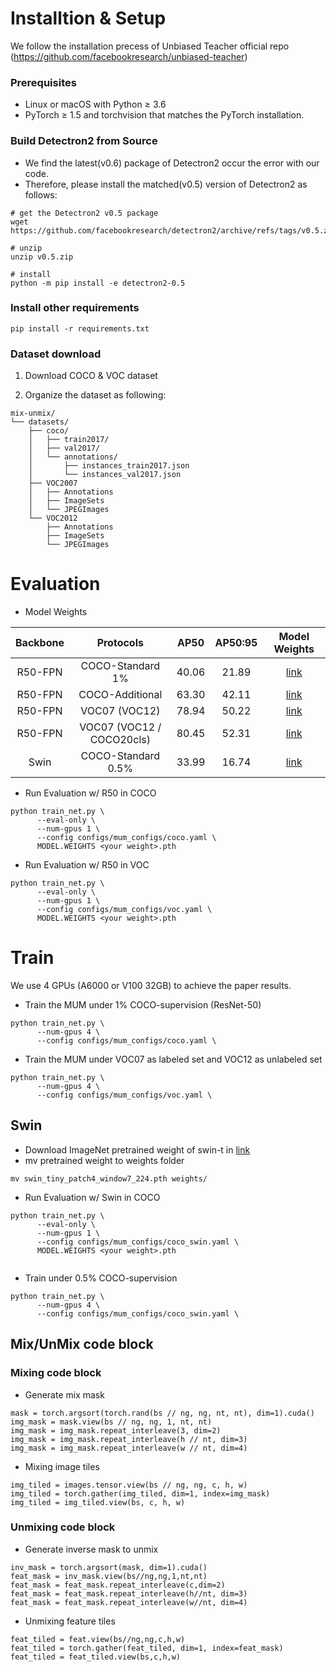 # Installtion & Setup
We follow the installation precess of Unbiased Teacher official repo (https://github.com/facebookresearch/unbiased-teacher)

### Prerequisites

- Linux or macOS with Python ≥ 3.6
- PyTorch ≥ 1.5 and torchvision that matches the PyTorch installation.

### Build Detectron2 from Source
- We find the latest(v0.6) package of Detectron2 occur the error with our code.
- Therefore, please install the matched(v0.5) version of Detectron2 as follows:

```shell
# get the Detectron2 v0.5 package
wget https://github.com/facebookresearch/detectron2/archive/refs/tags/v0.5.zip

# unzip
unzip v0.5.zip

# install
python -m pip install -e detectron2-0.5

```


### Install other requirements
```shell
pip install -r requirements.txt
```

### Dataset download

1. Download COCO & VOC dataset

2. Organize the dataset as following:

```shell
mix-unmix/
└── datasets/
    ├── coco/
    │   ├── train2017/
    │   ├── val2017/
    │   └── annotations/
    │   	├── instances_train2017.json
    │   	└── instances_val2017.json
    ├── VOC2007
    │   ├── Annotations
    │   ├── ImageSets
    │   └── JPEGImages
    └── VOC2012
        ├── Annotations
        ├── ImageSets
        └── JPEGImages

```

# Evaluation

- Model Weights

|  Backbone  | Protocols |         AP50  |  AP50:95      |                                       Model Weights                                        |
| :-----: | :---------: | :---: | :---: | :----------------------------------------------------------------------------------------: |
| R50-FPN |     COCO-Standard 1%       | 40.06 | 21.89 | [link](https://drive.google.com/file/d/1NxHjtz4ioFnCfRJSxskqP_zkbnWVnIeu/view?usp=sharing) |
| R50-FPN |     COCO-Additional       |  63.30 | 42.11 | [link](https://drive.google.com/file/d/1GhQlkurzdRAngdMp6Ut492TYD2AN20XB/view?usp=sharing) |
| R50-FPN |     VOC07 (VOC12)       |  78.94  | 50.22 | [link](https://drive.google.com/file/d/1HVAMThGp9SR5BpmQEBFautuF_pQlkkQW/view?usp=sharing) |
| R50-FPN |     VOC07 (VOC12 / COCO20cls)  | 80.45 | 52.31 | [link](https://drive.google.com/file/d/1Ywlnnxfi3fYwZK5jZKY7a8E7R0KP1SUs/view?usp=sharing) |
| Swin    |     COCO-Standard 0.5%    | 33.99 | 16.74 | [link](https://drive.google.com/file/d/19q73qCw1XGTWhmHrFTtr-PxbNTXnJUy0/view?usp=sharing) |


- Run Evaluation w/ R50 in COCO
```shell
python train_net.py \
      --eval-only \
      --num-gpus 1 \
      --config configs/mum_configs/coco.yaml \
      MODEL.WEIGHTS <your weight>.pth
```

- Run Evaluation w/ R50 in VOC
```shell
python train_net.py \
      --eval-only \
      --num-gpus 1 \
      --config configs/mum_configs/voc.yaml \
      MODEL.WEIGHTS <your weight>.pth
```

# Train
We use 4 GPUs (A6000 or V100 32GB) to achieve the paper results.   
- Train the MUM under 1% COCO-supervision (ResNet-50)
```shell
python train_net.py \
      --num-gpus 4 \
      --config configs/mum_configs/coco.yaml \
```

- Train the MUM under VOC07 as labeled set and VOC12 as unlabeled set
```shell
python train_net.py \
      --num-gpus 4 \
      --config configs/mum_configs/voc.yaml \
```

## Swin 
- Download ImageNet pretrained weight of swin-t in [link](https://drive.google.com/file/d/1j95KPUoVl1PK49yxpQOvigKHcl2eTt5B/view?usp=sharing)
- mv pretrained weight to weights folder
```shell
mv swin_tiny_patch4_window7_224.pth weights/
```

- Run Evaluation w/ Swin in COCO
```shell
python train_net.py \
      --eval-only \
      --num-gpus 1 \
      --config configs/mum_configs/coco_swin.yaml \
      MODEL.WEIGHTS <your weight>.pth
      
```

- Train under 0.5% COCO-supervision
```shell
python train_net.py \
      --num-gpus 4 \
      --config configs/mum_configs/coco_swin.yaml \
```

## Mix/UnMix code block

### Mixing code block
- Generate mix mask 
```shell
mask = torch.argsort(torch.rand(bs // ng, ng, nt, nt), dim=1).cuda()
img_mask = mask.view(bs // ng, ng, 1, nt, nt)
img_mask = img_mask.repeat_interleave(3, dim=2)
img_mask = img_mask.repeat_interleave(h // nt, dim=3)
img_mask = img_mask.repeat_interleave(w // nt, dim=4)
```

- Mixing image tiles
```shell
img_tiled = images.tensor.view(bs // ng, ng, c, h, w)
img_tiled = torch.gather(img_tiled, dim=1, index=img_mask)
img_tiled = img_tiled.view(bs, c, h, w)
```

### Unmixing  code block

- Generate inverse mask to unmix
```shell
inv_mask = torch.argsort(mask, dim=1).cuda()
feat_mask = inv_mask.view(bs//ng,ng,1,nt,nt)
feat_mask = feat_mask.repeat_interleave(c,dim=2)
feat_mask = feat_mask.repeat_interleave(h//nt, dim=3)
feat_mask = feat_mask.repeat_interleave(w//nt, dim=4)
```

- Unmixing feature tiles
```shell
feat_tiled = feat.view(bs//ng,ng,c,h,w)
feat_tiled = torch.gather(feat_tiled, dim=1, index=feat_mask)
feat_tiled = feat_tiled.view(bs,c,h,w)
```